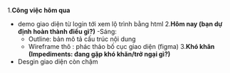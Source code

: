 1.**Công việc hôm qua**
- demo giao diện từ login tới xem lộ trình bằng html 
2.**Hôm nay (bạn dự định hoàn thành điều gì?)**
-Sáng: 
    + Outline: bản mô tả cấu trúc nội dung
    + Wireframe thô : phác thảo bố cục giao diện (figma)
3.**Khó khăn (Impediments: đang gặp khó khăn/trở ngại gì?)**
- Desgin giao diện còn chậm 